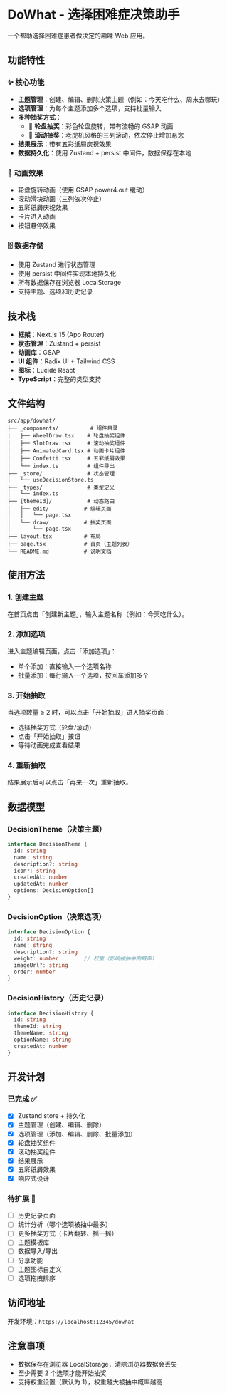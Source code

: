 # DoWhat - 选择困难症决策助手

一个帮助选择困难症患者做决定的趣味 Web 应用。

## 功能特性

### ✨ 核心功能

- **主题管理**：创建、编辑、删除决策主题（例如：今天吃什么、周末去哪玩）
- **选项管理**：为每个主题添加多个选项，支持批量输入
- **多种抽奖方式**：
  - 🎡 **轮盘抽奖**：彩色轮盘旋转，带有流畅的 GSAP 动画
  - 🎰 **滚动抽奖**：老虎机风格的三列滚动，依次停止增加悬念
- **结果展示**：带有五彩纸屑庆祝效果
- **数据持久化**：使用 Zustand + persist 中间件，数据保存在本地

### 🎨 动画效果

- 轮盘旋转动画（使用 GSAP power4.out 缓动）
- 滚动滑块动画（三列依次停止）
- 五彩纸屑庆祝效果
- 卡片进入动画
- 按钮悬停效果

### 🗄️ 数据存储

- 使用 Zustand 进行状态管理
- 使用 persist 中间件实现本地持久化
- 所有数据保存在浏览器 LocalStorage
- 支持主题、选项和历史记录

## 技术栈

- **框架**：Next.js 15 (App Router)
- **状态管理**：Zustand + persist
- **动画库**：GSAP
- **UI 组件**：Radix UI + Tailwind CSS
- **图标**：Lucide React
- **TypeScript**：完整的类型支持

## 文件结构

```
src/app/dowhat/
├── _components/          # 组件目录
│   ├── WheelDraw.tsx    # 轮盘抽奖组件
│   ├── SlotDraw.tsx     # 滚动抽奖组件
│   ├── AnimatedCard.tsx # 动画卡片组件
│   ├── Confetti.tsx     # 五彩纸屑效果
│   └── index.ts         # 组件导出
├── _store/              # 状态管理
│   └── useDecisionStore.ts
├── _types/              # 类型定义
│   └── index.ts
├── [themeId]/           # 动态路由
│   ├── edit/           # 编辑页面
│   │   └── page.tsx
│   └── draw/           # 抽奖页面
│       └── page.tsx
├── layout.tsx          # 布局
├── page.tsx            # 首页（主题列表）
└── README.md           # 说明文档
```

## 使用方法

### 1. 创建主题

在首页点击「创建新主题」，输入主题名称（例如：今天吃什么）。

### 2. 添加选项

进入主题编辑页面，点击「添加选项」：
- 单个添加：直接输入一个选项名称
- 批量添加：每行输入一个选项，按回车添加多个

### 3. 开始抽取

当选项数量 ≥ 2 时，可以点击「开始抽取」进入抽奖页面：
- 选择抽奖方式（轮盘/滚动）
- 点击「开始抽取」按钮
- 等待动画完成查看结果

### 4. 重新抽取

结果展示后可以点击「再来一次」重新抽取。

## 数据模型

### DecisionTheme（决策主题）
```typescript
interface DecisionTheme {
  id: string
  name: string
  description?: string
  icon?: string
  createdAt: number
  updatedAt: number
  options: DecisionOption[]
}
```

### DecisionOption（决策选项）
```typescript
interface DecisionOption {
  id: string
  name: string
  description?: string
  weight: number        // 权重（影响被抽中的概率）
  imageUrl?: string
  order: number
}
```

### DecisionHistory（历史记录）
```typescript
interface DecisionHistory {
  id: string
  themeId: string
  themeName: string
  optionName: string
  createdAt: number
}
```

## 开发计划

### 已完成 ✅

- [x] Zustand store + 持久化
- [x] 主题管理（创建、编辑、删除）
- [x] 选项管理（添加、编辑、删除、批量添加）
- [x] 轮盘抽奖组件
- [x] 滚动抽奖组件
- [x] 结果展示
- [x] 五彩纸屑效果
- [x] 响应式设计

### 待扩展 🚧

- [ ] 历史记录页面
- [ ] 统计分析（哪个选项被抽中最多）
- [ ] 更多抽奖方式（卡片翻转、摇一摇）
- [ ] 主题模板库
- [ ] 数据导入/导出
- [ ] 分享功能
- [ ] 主题图标自定义
- [ ] 选项拖拽排序

## 访问地址

开发环境：`https://localhost:12345/dowhat`

## 注意事项

- 数据保存在浏览器 LocalStorage，清除浏览器数据会丢失
- 至少需要 2 个选项才能开始抽奖
- 支持权重设置（默认为 1），权重越大被抽中概率越高

